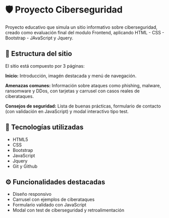 # 🛡️ Proyecto Ciberseguridad 

Proyecto educativo que simula un sitio informativo sobre ciberseguridad, creado como evaluación final del modulo Frontend, aplicando HTML - CSS - Bootstrap - JAvaScript y Jquery.


## 📌 Estructura del sitio

El sitio está compuesto por 3 páginas:

**Inicio:** Introducción, imagén destacada y menú de navegación.

**Amenazas comunes:** Información sobre ataques como phishing, malware, ransomware y DDos, con tarjetas y
carrusel con casos reales de ciberataques.

**Consejos de seguridad:** Lista de buenas prácticas, formulario de contacto (con validación en JavaScript) y modal 
interactivo tipo test.


## 🚀 Tecnologías utilizadas

- HTML5
- CSS
- Bootstrap
- JavaScript
- Jquery
- Git y Github


## ⚙ Funcionalidades destacadas

- Diseño responsivo
- Carrusel con ejemplos de ciberataques
- Formulario validado con JavaScript
- Modal con test de ciberseguridad y retroalimentación



